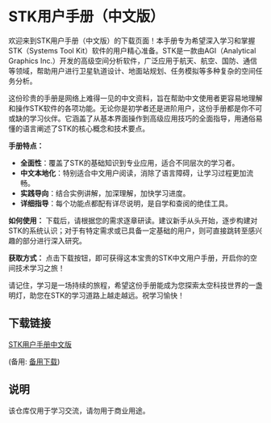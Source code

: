 # STK用户手册（中文版）

欢迎来到STK用户手册（中文版）的下载页面！本手册专为希望深入学习和掌握STK（Systems Tool Kit）软件的用户精心准备。STK是一款由AGI（Analytical Graphics Inc.）开发的高级空间分析软件，广泛应用于航天、航空、国防、通信等领域，帮助用户进行卫星轨道设计、地面站规划、任务模拟等多种复杂的空间任务分析。

这份珍贵的手册是网络上难得一见的中文资料，旨在帮助中文使用者更容易地理解和操作STK软件的各项功能。无论你是初学者还是进阶用户，这份手册都是你不可或缺的学习伙伴。它涵盖了从基本界面操作到高级应用技巧的全面指导，用通俗易懂的语言阐述了STK的核心概念和技术要点。

**手册特点：**
- **全面性**：覆盖了STK的基础知识到专业应用，适合不同层次的学习者。
- **中文本地化**：特别适合中文用户阅读，消除了语言障碍，让学习过程更加流畅。
- **实践导向**：结合实例讲解，加深理解，加快学习进度。
- **详细指导**：每个功能点都配有详尽说明，是自学和查阅的绝佳工具。

**如何使用：**
下载后，请根据您的需求逐章研读。建议新手从头开始，逐步构建对STK的系统认识；对于有特定需求或已具备一定基础的用户，则可直接跳转至感兴趣的部分进行深入研究。

**获取方式：**
点击下载按钮，即可获得这本宝贵的STK中文用户手册，开启你的空间技术学习之旅！

请记住，学习是一场持续的旅程，希望这份手册能成为您探索太空科技世界的一盏明灯，助您在STK的学习道路上越走越远。祝学习愉快！

## 下载链接
[STK用户手册中文版](https://pan.quark.cn/s/2e9bee74d0a4) 

(备用: [备用下载](https://pan.baidu.com/s/1K82z_Vm4uVoxvNHusKjQIg?pwd=1234))

## 说明

该仓库仅用于学习交流，请勿用于商业用途。
